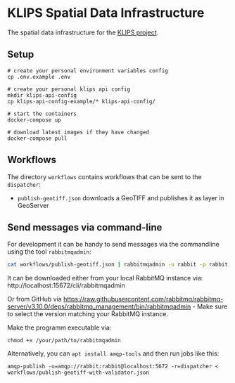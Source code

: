 # KLIPS Spatial Data Infrastructure

The spatial data infrastructure for the [KLIPS project](http://www.klips-projekt.de/).

## Setup

```shell
# create your personal environment variables config
cp .env.example .env

# create your personal klips api config
mkdir klips-api-config
cp klips-api-config-example/* klips-api-config/

# start the containers
docker-compose up

# download latest images if they have changed
docker-compose pull
```

## Workflows

The directory `workflows` contains workflows that can be sent to the `dispatcher`:

- `publish-geotiff.json` downloads a GeoTIFF and publishes it as layer in GeoServer

## Send messages via command-line

For development it can be handy to send messages via the commandline using the tool `rabbitmqadmin`:

```bash
cat workflows/publish-geotiff.json | rabbitmqadmin -u rabbit -p rabbit publish exchange=amq.default routing_key=dispatcher
```

It can be downloaded either from your local RabbitMQ instance via: http://localhost:15672/cli/rabbitmqadmin

Or from GitHub via https://raw.githubusercontent.com/rabbitmq/rabbitmq-server/v3.10.0/deps/rabbitmq_management/bin/rabbitmqadmin - Make sure to select the version matching your RabbitMQ instance.

Make the programm executable via:

```shell
chmod +x /your/path/to/rabbitmqadmin
```

Alternatively, you can `apt install amqp-tools` and then run jobs like this:

```
amqp-publish -u=amqp://rabbit:rabbit@localhost:5672 -r=dispatcher < workflows/publish-geotiff-with-validator.json
```
